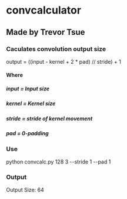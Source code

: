 # convcalculator
## Made by Trevor Tsue


### Caculates convolution output size
output = ((input - kernel + 2 * pad) // stride) + 1
#### Where
##### input = Input size
##### kernel = Kernel size
##### stride = stride of kernel movement
##### pad = 0-padding

### Use
python convcalc.py 128 3 --stride 1 --pad 1

### Output
Output Size: 64

